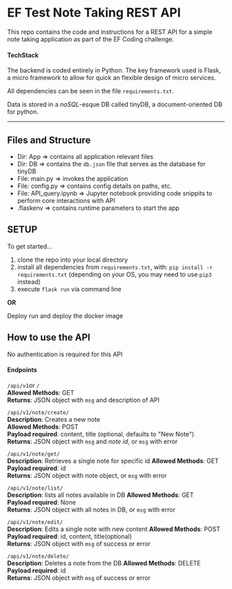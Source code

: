 # EF Test Note Taking REST API 

This repo contains the code and instructions for a REST API for a simple note taking application as part of the EF Coding challenge.

#### TechStack
The backend is coded entirely in Python. The key framework used is Flask, a micro framework to allow for quick an flexible design of micro services. 

All dependencies can be seen in the file `requirements.txt`.

Data is stored in a *noSQL*-esque DB called tinyDB, a document-oriented DB for python. 

---

## Files and Structure

- Dir: App => contains all application relevant files
- Dir: DB => contains the `db.json` file that serves as the database for tinyDB
- File: main.py => invokes the application
- File: config.py => contains config details on paths, etc.
- File: API_query.ipynb => Jupyter notebook providing code snippits to perform core interactions with API
- .flaskenv => contains runtime parameters to start the app


## SETUP

To get started...
1. clone the repo into your local directory
2. install all dependencies from `requirements.txt`, with: `pip install -r requirements.txt` (depending on your OS, you may need to use `pip3` instead)
3. execute `flask run` via command line

**OR**

Deploy run and deploy the docker image


## How to use the API
No authentication is required for this API

#### Endpoints

`/api/v1`or `/`   
**Allowed Methods**: GET   
**Returns**: JSON object with `msg` and description of API   



`/api/v1/note/create/`   
**Description**: Creates a new note   
**Allowed Methods**: POST   
**Payload required**: content, title (optional, defaults to "New Note")      
**Returns**: JSON object with `msg` and *note id*, or `msg` with error


`/api/v1/note/get/`   
**Description**: Retrieves a single note for specific id
**Allowed Methods**: GET   
**Payload required**: id  
**Returns**: JSON object with note object, or `msg` with error


`/api/v1/note/list/`   
**Description**: lists all notes available in DB
**Allowed Methods**: GET   
**Payload required**: None  
**Returns**: JSON object with all notes in DB, or `msg` with error


`/api/v1/note/edit/`   
**Description**: Edits a single note with new content
**Allowed Methods**: POST   
**Payload required**: id, content, title(optional)  
**Returns**: JSON object with `msg` of success or error


`/api/v1/note/delete/`   
**Description**: Deletes a note from the DB
**Allowed Methods**: DELETE   
**Payload required**: id  
**Returns**: JSON object with `msg` of success or error

